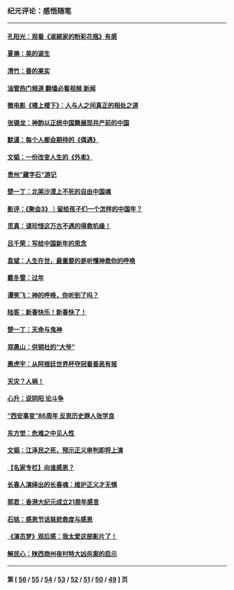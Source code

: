 ### 纪元评论：感悟随笔
---
#### [孔阳光：观看《淑颍家的粉彩花瓶》有感](../../pages/nsc1035/n13967929.md?04150330) 
#### [夏祷：美的诞生](../../pages/nsc1035/n13962321.md?04150330) 
#### [清竹：善的果实](../../pages/nsc1035/n13963980.md?04150330) 
#### [油管热门频道 翻墙必看视频 新闻](ok?04150330)
#### [微电影《楼上楼下》：人与人之间真正的相处之道](../../pages/nsc1035/n13944319.md?04150330) 
#### [张锡龙：神韵以正统中国舞展现共产前的中国](../../pages/nsc1035/n13939727.md?04150330) 
#### [默谨：每个人都会期待的《偶遇》](../../pages/nsc1035/n13939091.md?04150330) 
#### [文韬：一份改变人生的《外卖》](../../pages/nsc1035/n13931822.md?04150330) 
#### [贵州“藏字石”游记](../../pages/nsc1035/n13923310.md?04150330) 
#### [楚一丁：北美沙漠上不死的自由中国魂](../../pages/nsc1035/n13921879.md?04150330) 
#### [影评：《聚会3》｜留给孩子们一个怎样的中国年？](../../pages/nsc1035/n13919652.md?04150330) 
#### [觅真：请珍惜这万古不遇的得救机缘！](../../pages/nsc1035/n13917157.md?04150330) 
#### [吕千荣：写给中国新年的思念](../../pages/nsc1035/n13915103.md?04150330) 
#### [袁斌：人生在世，最重要的是听懂神救你的呼唤](../../pages/nsc1035/n13914636.md?04150330) 
#### [戴冬雪：过年](../../pages/nsc1035/n13913311.md?04150330) 
#### [谭笑飞：神的呼唤，你听到了吗？](../../pages/nsc1035/n13912603.md?04150330) 
#### [陆客：新春快乐！新春快了！](../../pages/nsc1035/n13911771.md?04150330) 
#### [楚一丁：天命与鬼神](../../pages/nsc1035/n13904371.md?04150330) 
#### [郑愚山：供销社的“大爷”](../../pages/nsc1035/n13904409.md?04150330) 
#### [惠虎宇：从阿根廷世界杯夺冠看善恶有报](../../pages/nsc1035/n13889438.md?04150330) 
#### [天灾？人祸！](../../pages/nsc1035/n13900104.md?04150330) 
#### [心升：说阴阳 论斗争](../../pages/nsc1035/n13885189.md?04150330) 
#### [“西安事变”86周年 反思历史罪人张学良](../../pages/nsc1035/n13882019.md?04150330) 
#### [东方觉：危难之中见人性](../../pages/nsc1035/n13881549.md?04150330) 
#### [文韬：江泽民之死，预示正义审判即将上演](../../pages/nsc1035/n13877698.md?04150330) 
#### [【名家专栏】向谁感恩？](../../pages/nsc1035/n13873797.md?04150330) 
#### [长春人演绎出的长春魂：维护正义才无惧](../../pages/nsc1035/n13871764.md?04150330) 
#### [郭君：香港大纪元成立21周年感言](../../pages/nsc1035/n13871269.md?04150330) 
#### [石铭：感恩节话慈悲救度与感恩](../../pages/nsc1035/n13869863.md?04150330) 
#### [《演员梦》观后感：我太爱这部影片了！](../../pages/nsc1035/n13866783.md?04150330) 
#### [解民心：陕西商州夜村特大凶杀案的启示](../../pages/nsc1035/n13865339.md?04150330) 

---
#### 第 [ [56](./56.md?04150330) / [55](./55.md?04150330) / [54](./54.md?04150330) / [53](./53.md?04150330) / [52](./52.md?04150330) / [51](./51.md?04150330) / [50](./50.md?04150330) / [49](./49.md?04150330) ] 页
